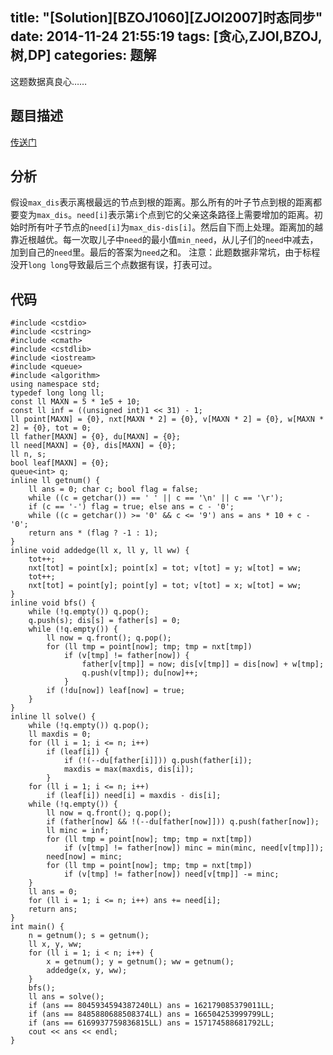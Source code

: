 title: "[Solution][BZOJ1060][ZJOI2007]时态同步"
date: 2014-11-24 21:55:19
tags: [贪心,ZJOI,BZOJ,树,DP]
categories: 题解
---
这题数据真良心……
<!--more-->
## 题目描述
[传送门](http://www.lydsy.com/JudgeOnline/problem.php?id=1060)
## 分析
假设`max_dis`表示离根最远的节点到根的距离。那么所有的叶子节点到根的距离都要变为`max_dis`。`need[i]`表示第`i`个点到它的父亲这条路径上需要增加的距离。初始时所有叶子节点的`need[i]`为`max_dis-dis[i]`。然后自下而上处理。距离加的越靠近根越优。每一次取儿子中`need`的最小值`min_need`，从儿子们的`need`中减去，加到自己的`need`里。最后的答案为`need`之和。
注意：此题数据非常坑，由于标程没开`long long`导致最后三个点数据有误，打表可过。
## 代码
```
#include <cstdio>
#include <cstring>
#include <cmath>
#include <cstdlib>
#include <iostream>
#include <queue>
#include <algorithm>
using namespace std;
typedef long long ll;
const ll MAXN = 5 * 1e5 + 10;
const ll inf = ((unsigned int)1 << 31) - 1;
ll point[MAXN] = {0}, nxt[MAXN * 2] = {0}, v[MAXN * 2] = {0}, w[MAXN * 2] = {0}, tot = 0;
ll father[MAXN] = {0}, du[MAXN] = {0};
ll need[MAXN] = {0}, dis[MAXN] = {0};
ll n, s;
bool leaf[MAXN] = {0};
queue<int> q;
inline ll getnum() {
    ll ans = 0; char c; bool flag = false;
    while ((c = getchar()) == ' ' || c == '\n' || c == '\r');
    if (c == '-') flag = true; else ans = c - '0';
    while ((c = getchar()) >= '0' && c <= '9') ans = ans * 10 + c - '0';
    return ans * (flag ? -1 : 1);
}
inline void addedge(ll x, ll y, ll ww) {
    tot++;
    nxt[tot] = point[x]; point[x] = tot; v[tot] = y; w[tot] = ww;
    tot++;
    nxt[tot] = point[y]; point[y] = tot; v[tot] = x; w[tot] = ww;
}
inline void bfs() {
    while (!q.empty()) q.pop();
    q.push(s); dis[s] = father[s] = 0;
    while (!q.empty()) {
        ll now = q.front(); q.pop();
        for (ll tmp = point[now]; tmp; tmp = nxt[tmp]) 
            if (v[tmp] != father[now]) {
                father[v[tmp]] = now; dis[v[tmp]] = dis[now] + w[tmp];
                q.push(v[tmp]); du[now]++;
            }
        if (!du[now]) leaf[now] = true;
    }
}
inline ll solve() {
    while (!q.empty()) q.pop();
    ll maxdis = 0;
    for (ll i = 1; i <= n; i++)
        if (leaf[i]) {
            if (!(--du[father[i]])) q.push(father[i]);
            maxdis = max(maxdis, dis[i]);
        }
    for (ll i = 1; i <= n; i++)
        if (leaf[i]) need[i] = maxdis - dis[i];
    while (!q.empty()) {
        ll now = q.front(); q.pop();
        if (father[now] && !(--du[father[now]])) q.push(father[now]);
        ll minc = inf;
        for (ll tmp = point[now]; tmp; tmp = nxt[tmp]) 
            if (v[tmp] != father[now]) minc = min(minc, need[v[tmp]]);
        need[now] = minc;
        for (ll tmp = point[now]; tmp; tmp = nxt[tmp])
            if (v[tmp] != father[now]) need[v[tmp]] -= minc;
    }
    ll ans = 0;
    for (ll i = 1; i <= n; i++) ans += need[i];
    return ans;
}
int main() {
    n = getnum(); s = getnum();
    ll x, y, ww;
    for (ll i = 1; i < n; i++) {
        x = getnum(); y = getnum(); ww = getnum();
        addedge(x, y, ww);
    }
    bfs();
    ll ans = solve();
    if (ans == 8045934594387240LL) ans = 162179085379011LL;
    if (ans == 8485880688508374LL) ans = 166504253999799LL;
    if (ans == 6169937759836815LL) ans = 157174588681792LL;
    cout << ans << endl;
}
```